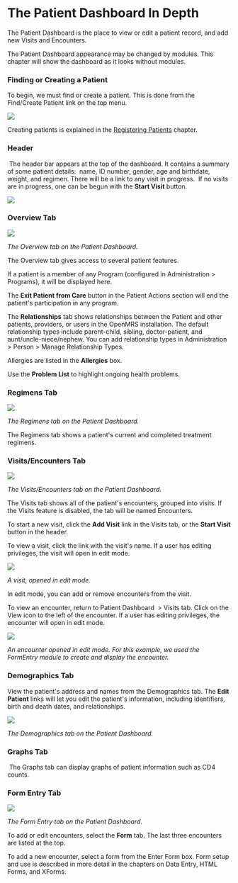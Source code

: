 # The Patient Dashboard In Depth

The Patient Dashboard is the place to view or edit a patient record, and add new Visits and Encounters.

The Patient Dashboard appearance may be changed by modules. This chapter will show the dashboard as it looks without modules.  



### Finding or Creating a Patient

To begin, we must find or create a patient. This is done from the Find/Create Patient link on the top menu.

![](http://write.flossmanuals.net/openmrs/the-patient-dashboard-in-depth/static/around%20find_2.png)

Creating patients is explained in the [Registering Patients](registering-patients.md) chapter.



### Header

 The header bar appears at the top of the dashboard. It contains a summary of some patient details:  name, ID number, gender, age and birthdate, weight, and regimen. There will be a link to any visit in progress.  If no visits are in progress, one can be begun with the **Start Visit** button.

![](http://write.flossmanuals.net/openmrs/the-patient-dashboard-in-depth/static/patient_dashboard_header_1.png)



### Overview Tab

![](http://write.flossmanuals.net/openmrs/the-patient-dashboard-in-depth/static/patient_dashboard_overview.png)

_The Overview tab on the Patient Dashboard._



The Overview tab gives access to several patient features. 

If a patient is a member of any Program \(configured in Administration &gt; Programs\), it will be displayed here.

The **Exit Patient from Care** button in the Patient Actions section will end the patient's participation in any program.

The **Relationships** tab shows relationships between the Patient and other patients, providers, or users in the OpenMRS installation. The default relationship types include parent-child, sibling, doctor-patient, and aunt/uncle-niece/nephew. You can add relationship types in Administration &gt; Person &gt; Manage Relationship Types.

Allergies are listed in the **Allergies** box.

Use the **Problem List** to highlight ongoing health problems.



### Regimens Tab

![](http://write.flossmanuals.net/openmrs/the-patient-dashboard-in-depth/static/patient_dashboard_regimens_tab.png)

_The Regimens tab on the Patient Dashboard._

The Regimens tab shows a patient's current and completed treatment regimens. 





### Visits/Encounters Tab

![](http://write.flossmanuals.net/openmrs/the-patient-dashboard-in-depth/static/patient_dashboard_visits_tab.png)

_The Visits/Encounters tab on the Patient Dashboard._

The Visits tab shows all of the patient's encounters, grouped into visits. If the Visits feature is disabled, the tab will be named Encounters.  

To start a new visit, click the **Add Visit** link in the Visits tab, or the **Start Visit** button in the header.

To view a visit, click the link with the visit's name. If a user has editing privileges, the visit will open in edit mode. 

![](http://write.flossmanuals.net/openmrs/the-patient-dashboard-in-depth/static/visit_edit_visit.png)

_A visit, opened in edit mode._

In edit mode, you can add or remove encounters from the visit.



To view an encounter, return to Patient Dashboard  &gt; Visits tab. Click on the View icon to the left of the encounter. If a user has editing privileges, the encounter will open in edit mode. 



![](http://write.flossmanuals.net/openmrs/the-patient-dashboard-in-depth/static/encounter_edit_encounter.png)

_An encounter opened in edit mode. For this example, we used the FormEntry module to create and display the encounter._



### Demographics Tab

View the patient's address and names from the Demographics tab. The **Edit Patient** links will let you edit the patient's information, including identifiers, birth and death dates, and relationships.

![](http://write.flossmanuals.net/openmrs/the-patient-dashboard-in-depth/static/patient_dashboard_demographics.png)

_The Demographics tab on the Patient Dashboard._



### Graphs Tab

 The Graphs tab can display graphs of patient information such as CD4 counts.



### Form Entry Tab

![](http://write.flossmanuals.net/openmrs/the-patient-dashboard-in-depth/static/patient_dashboard_form_entry_tab.png)

_The Form Entry tab on the Patient Dashboard._



To add or edit encounters, select the **Form** tab. The last three encounters are listed at the top.

To add a new encounter, select a form from the Enter Form box. Form setup and use is described in more detail in the chapters on Data Entry, HTML Forms, and XForms.

